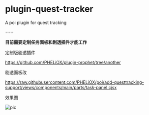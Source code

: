 # plugin-quest-tracker

A poi plugin for quest tracking

===

**目前需要定制任务面板和剧透插件才能工作**

定制版剧透插件

https://github.com/PHELiOX/plugin-prophet/tree/another

剧透面板改

https://raw.githubusercontent.com/PHELiOX/poi/add-questtracking-support/views/components/main/parts/task-panel.cjsx

效果图

![pic](https://github.com/PHELiOX/plugin-quest-tracker/raw/master/screenshot.jpg)
